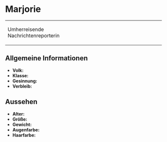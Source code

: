 # Marjorie

<primary-label ref="npc"/>

<secondary-label ref="faergria"/>

<secondary-label ref="hal"/>

<table>
<tr><td>
<p>
Umherreisende Nachrichtenreporterin
</p>

</td><td width="300">
<!-- Edit here -->
<img src="marjorie.png" alt="" />
</td></tr>
</table>

## Allgemeine Informationen

- **Volk:**
- **Klasse:**
- **Gesinnung:**
- **Verbleib:**

## Aussehen

- **Alter:**
- **Größe:**
- **Gewicht:**
- **Augenfarbe:**
- **Haarfarbe:**

<!--
## Beziehungen

<list columns="3">
<li>
</li>
</list>

## Notizen

- **Ziele:** 
- **Geheimnisse:** 
-->
